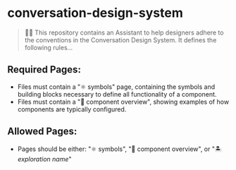 # conversation-design-system

> 💁‍♀️ This repository contains an Assistant to help designers adhere to the conventions in the
> Conversation Design System. It defines the following rules...

## Required Pages:

- Files must contain a "⚛️ symbols" page, containing the symbols and building blocks necessary to
  define all functionality of a component.
- Files must contain a "💁‍ component overview", showing examples of how components are typically
  configured.

## Allowed Pages:

- Pages should be either: "⚛️ symbols", "💁‍ component overview", or "🏝 _exploration name_"
